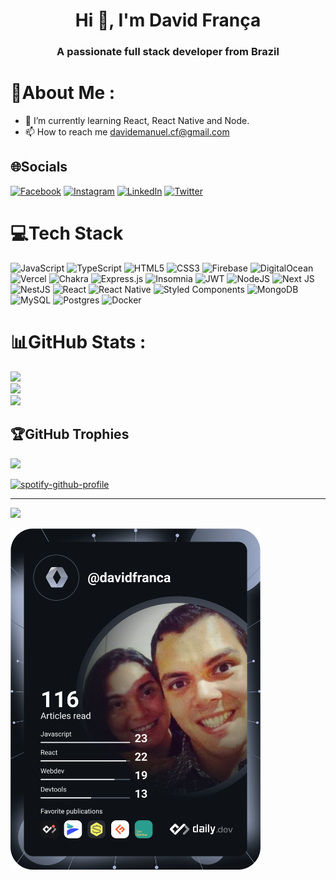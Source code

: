 <h1 align="center">Hi 👋, I'm David França</h1>
<h3 align="center">A passionate full stack developer from Brazil</h3>

<!--
**david-franca/david-franca** is a ✨ _special_ ✨ repository because its `README.md` (this file) appears on your GitHub profile.

Here are some ideas to get you started:

- 🔭 I’m currently working on ...
- 🌱 I’m currently learning ...
- 👯 I’m looking to collaborate on ...
- 🤔 I’m looking for help with ...
- 💬 Ask me about ...
- 📫 How to reach me: ...
- 😄 Pronouns: ...
- ⚡ Fun fact: ...
-->
# 💫About Me :
- 🌱 I’m currently learning React, React Native and Node.
- 📫 How to reach me davidemanuel.cf@gmail.com

## 🌐Socials
[![Facebook](https://img.shields.io/badge/Facebook-%231877F2.svg?logo=Facebook&logoColor=white)](https://facebook.com/davidecfranca) [![Instagram](https://img.shields.io/badge/Instagram-%23E4405F.svg?logo=Instagram&logoColor=white)](https://instagram.com/davidecfranca) [![LinkedIn](https://img.shields.io/badge/LinkedIn-%230077B5.svg?logo=linkedin&logoColor=white)](https://linkedin.com/in/davidecfranca) [![Twitter](https://img.shields.io/badge/Twitter-%231DA1F2.svg?logo=Twitter&logoColor=white)](https://twitter.com/davidecfranca) 

# 💻Tech Stack
![JavaScript](https://img.shields.io/badge/javascript-%23323330.svg?style=for-the-badge&logo=javascript&logoColor=%23F7DF1E) ![TypeScript](https://img.shields.io/badge/typescript-%23007ACC.svg?style=for-the-badge&logo=typescript&logoColor=white) ![HTML5](https://img.shields.io/badge/html5-%23E34F26.svg?style=for-the-badge&logo=html5&logoColor=white) ![CSS3](https://img.shields.io/badge/css3-%231572B6.svg?style=for-the-badge&logo=css3&logoColor=white) ![Firebase](https://img.shields.io/badge/firebase-%23039BE5.svg?style=for-the-badge&logo=firebase) ![DigitalOcean](https://img.shields.io/badge/DigitalOcean-%230167ff.svg?style=for-the-badge&logo=digitalOcean&logoColor=white) ![Vercel](https://img.shields.io/badge/vercel-%23000000.svg?style=for-the-badge&logo=vercel&logoColor=white) ![Chakra](https://img.shields.io/badge/chakra-%234ED1C5.svg?style=for-the-badge&logo=chakraui&logoColor=white) ![Express.js](https://img.shields.io/badge/express.js-%23404d59.svg?style=for-the-badge&logo=express&logoColor=%2361DAFB) ![Insomnia](https://img.shields.io/badge/Insomnia-black?style=for-the-badge&logo=insomnia&logoColor=5849BE) ![JWT](https://img.shields.io/badge/JWT-black?style=for-the-badge&logo=JSON%20web%20tokens) ![NodeJS](https://img.shields.io/badge/node.js-6DA55F?style=for-the-badge&logo=node.js&logoColor=white) ![Next JS](https://img.shields.io/badge/Next-black?style=for-the-badge&logo=next.js&logoColor=white) ![NestJS](https://img.shields.io/badge/nestjs-%23E0234E.svg?style=for-the-badge&logo=nestjs&logoColor=white) ![React](https://img.shields.io/badge/react-%2320232a.svg?style=for-the-badge&logo=react&logoColor=%2361DAFB) ![React Native](https://img.shields.io/badge/react_native-%2320232a.svg?style=for-the-badge&logo=react&logoColor=%2361DAFB) ![Styled Components](https://img.shields.io/badge/styled--components-DB7093?style=for-the-badge&logo=styled-components&logoColor=white) ![MongoDB](https://img.shields.io/badge/MongoDB-%234ea94b.svg?style=for-the-badge&logo=mongodb&logoColor=white) ![MySQL](https://img.shields.io/badge/mysql-%2300f.svg?style=for-the-badge&logo=mysql&logoColor=white) ![Postgres](https://img.shields.io/badge/postgres-%23316192.svg?style=for-the-badge&logo=postgresql&logoColor=white) ![Docker](https://img.shields.io/badge/docker-%230db7ed.svg?style=for-the-badge&logo=docker&logoColor=white)
# 📊GitHub Stats :
![](https://github-readme-stats.vercel.app/api?username=david-franca&theme=nightowl&hide_border=false&include_all_commits=false&count_private=false)<br/>
![](https://github-readme-streak-stats.herokuapp.com/?user=david-franca&theme=nightowl&hide_border=false)<br/>
![](https://github-readme-stats.vercel.app/api/top-langs/?username=david-franca&theme=nightowl&hide_border=false&include_all_commits=false&count_private=false&layout=compact)

## 🏆GitHub Trophies
![](https://github-profile-trophy.vercel.app/?username=david-franca&theme=darkhub&no-frame=false&no-bg=false&margin-w=4)

[![spotify-github-profile](https://spotify-github-profile.vercel.app/api/view?uid=22q42u3eu5h4xv7qxn6xi6y5i&cover_image=true&theme=default)](https://spotify-github-profile.vercel.app/api/view?uid=22q42u3eu5h4xv7qxn6xi6y5i&redirect=true)

---
[![](https://visitcount.itsvg.in/api?id=david-franca&icon=0&color=0)](https://visitcount.itsvg.in)

<a href="https://app.daily.dev/davidfranca"><img src="https://github.com/david-franca/david-franca/blob/main/devcard.svg" width="400" alt="David França's Dev Card"/></a>

